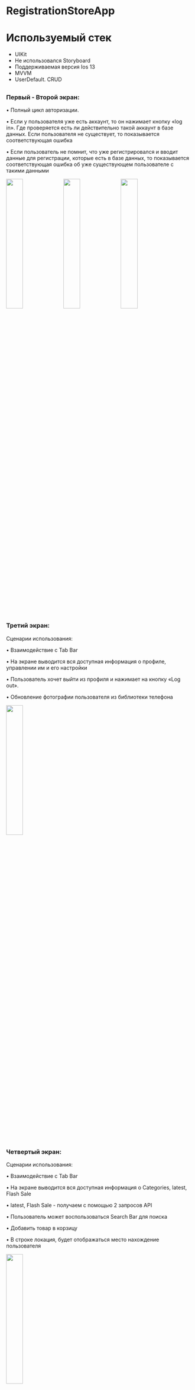 # RegistrationStoreApp

# Используемый стек
- UIKit
- Не использовался Storyboard
- Поддерживаемая версия Ios 13
- MVVM
- UserDefault. CRUD

##

### Первый - Второй экран:

•	Полный цикл авторизации.

•	Если у пользователя уже есть аккаунт, то он нажимает кнопку «log in». Где проверяется есть ли действительно такой аккаунт в базе данных. Если пользователя не существует, то показывается соответствующая ошибка 

•	Если пользователь не помнит, что уже регистрировался и вводит данные для регистрации, которые есть в базе данных, то показывается соответствующая ошибка об уже существующем пользователе с такими данными 

<p float="left">
  <img src="https://github.com/Moroz9/RegistrationStoreApp/assets/126159245/e8eb16e7-e5d1-423a-886e-0c57b2f71cb7" width="30%" />
  <img src="https://github.com/Moroz9/RegistrationStoreApp/assets/126159245/bd59b58f-87d6-4fc5-80d9-cb9421d3877e" width="30%" /> 
  <img src="https://github.com/Moroz9/RegistrationStoreApp/assets/126159245/2ec6d4f7-2644-468d-b665-0bd24560e068" width="30%" /> 
</p>

##

### Третий экран:
Сценарии использования:

•	Взаимодействие с Tab Bar

•	На экране выводится вся доступная информация о профиле, управлении им и его настройки

•	Пользователь хочет выйти из профиля и нажимает на кнопку «Log out».

•	Обновление фотографии пользователя из библиотеки телефона

<p float="left">
  <img src="https://github.com/Moroz9/RegistrationStoreApp/assets/126159245/4d82cc71-d1fd-406b-bb3f-3547b6db0a1b" width="30%" /> 
</p>

##

### Четвертый экран:
Сценарии использования:

•	Взаимодействие с Tab Bar

•	На экране выводится вся доступная информация о Categories, latest, Flash Sale 

•	latest, Flash Sale  - получаем с помощью 2 запросов API

•	Пользователь может воспользоваться Search Bar для поиска 

•	Добавить товар в корзицу 

•	В строке локация, будет отображаться место нахождение пользователя 

<p float="left">
  <img src="https://github.com/Moroz9/RegistrationStoreApp/assets/126159245/40d24695-31c7-4170-9a14-69a332d040e8" width="30%" /> 
</p>

